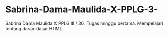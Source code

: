 # Sabrina-Dama-Maulida-X-PPLG-3-
Sabrina Dama Maulida X PPLG III / 30. Tugas minggu pertama.  Mempelajari tentang dasar-dasar HTML.
